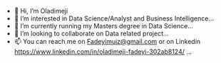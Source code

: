- 👋 Hi, I’m Oladimeji
- 👀 I’m interested in Data Science/Analyst and Business Intelligence...
- 🌱 I’m currently running my Masters degree in Data Science...
- 💞️ I’m looking to collaborate on Data related project...
- 📫 You can reach me on Fadeyimuiz@gmail.com or on Linkedin https://www.linkedin.com/in/oladimeji-fadeyi-302ab8124/ ...

<!---
WealthX2/WealthX2 is a ✨ special ✨ repository because its `README.md` (this file) appears on your GitHub profile.
You can click the Preview link to take a look at your changes.
--->

